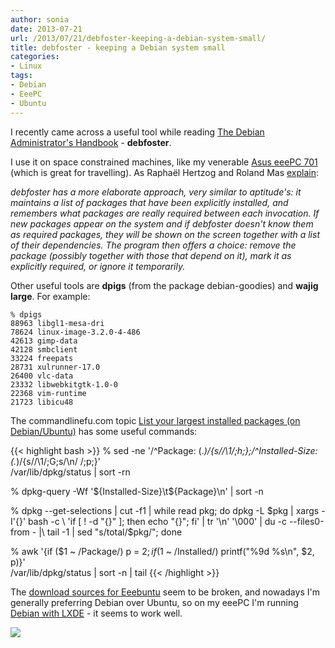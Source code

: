 ```yaml
---
author: sonia
date: 2013-07-21
url: /2013/07/21/debfoster-keeping-a-debian-system-small/
title: debfoster - keeping a Debian system small
categories:
- Linux
tags:
- Debian
- EeePC
- Ubuntu
---
```


I recently came across a useful tool while reading [The Debian Administrator's Handbook](http://debian-handbook.info/) - **debfoster**.

<!--more-->

I use it on space constrained machines, like my venerable [Asus eeePC 701](https://en.wikipedia.org/wiki/Asus_Eee_PC#Eee_700_series) (which is great for travelling). As Raphaël Hertzog and Roland Mas [explain](http://debian-handbook.info/browse/stable/sect.apt-frontends.html):


_debfoster has a more elaborate approach, very similar to aptitude's: it maintains a list of packages that have been explicitly installed, and remembers what packages are really required between each invocation. If new packages appear on the system and if debfoster doesn't know them as required packages, they will be shown on the screen together with a list of their dependencies. The program then offers a choice: remove the package (possibly together with those that depend on it), mark it as explicitly required, or ignore it temporarily._


Other useful tools are **dpigs** (from the package debian-goodies) and **wajig large**. For example:

    
    % dpigs
    88963 libgl1-mesa-dri
    78624 linux-image-3.2.0-4-486
    42613 gimp-data
    42128 smbclient
    33224 freepats
    28731 xulrunner-17.0
    26400 vlc-data
    23332 libwebkitgtk-1.0-0
    22368 vim-runtime
    21723 libicu48


The commandlinefu.com topic [List your largest installed packages (on Debian/Ubuntu)](http://www.commandlinefu.com/commands/view/3842/list-your-largest-installed-packages-on-debianubuntu) has some useful commands:

{{< highlight bash >}}
% sed -ne '/^Package: \(.*\)/{s//\1/;h;};/^Installed-Size: \(.*\)/{s//\1/;G;s/\n/ /;p;}'\
  /var/lib/dpkg/status | sort -rn

% dpkg-query -Wf '${Installed-Size}\t${Package}\n' | sort -n

% dpkg --get-selections | cut -f1 | while read pkg; do dpkg -L $pkg | xargs -I'{}' bash -c \
  'if [ ! -d "{}" ]; then echo "{}"; fi' | tr '\n' '\000' | du -c --files0-from - |\
   tail -1 | sed "s/total/$pkg/"; done

% awk '{if ($1 ~ /Package/) p = $2; if ($1 ~ /Installed/) printf("%9d %s\n", $2, p)}' \
   /var/lib/dpkg/status | sort -n | tail
{{< /highlight >}}

The [download sources for Eeebuntu](http://www.auroraos.org/release/eeebuntu) seem to be broken, and nowadays I'm generally preferring Debian over Ubuntu, so on my eeePC I'm running [Debian with LXDE](http://wiki.debian.org/LXDE) - it seems to work well.




![](https://upload.wikimedia.org/wikipedia/commons/thumb/c/cb/ASUS_Eee_PC_PIC_0971.JPG/220px-ASUS_Eee_PC_PIC_0971.JPG)

